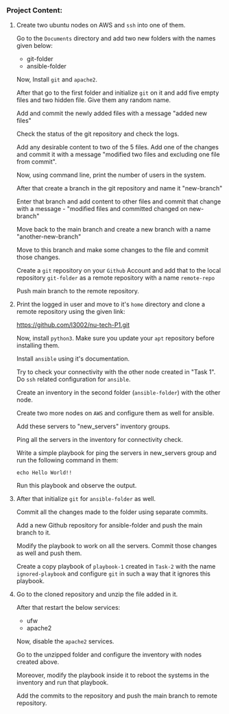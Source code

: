 ### Project Content:

1. Create two ubuntu nodes on AWS and `ssh` into one of them.

   Go to the `Documents` directory and add two new folders with the names given below:

   * git-folder
   * ansible-folder

   Now, Install `git` and `apache2`.

   After that go to the first folder and initialize `git` on it and add five empty files and two hidden file. Give them any random name.

   Add and commit the newly added files with a message "added new files"

   Check the status of the git repository and check the logs.

   Add any desirable content to two of the 5 files. Add one of the changes and commit it with a message "modified two files and excluding one file from commit".

   Now, using command line, print the number of users in the system.

   After that create a branch in the git repository and name it "new-branch"

   Enter that branch and add content to other files and commit that change with a message - "modified files and committed changed on new-branch"

   Move back to the main branch and create a new branch with a name "another-new-branch"

   Move to this branch and make some changes to the file and commit those changes.

   Create a `git` repository on your `Github` Account and add that to the local repository `git-folder` as a remote repository with a name `remote-repo`

   Push main branch to the remote repository.

2. Print the logged in user and move to it's `home` directory and clone a remote repository using the given link:

   https://github.com/l3002/nu-tech-P1.git

   Now, install `python3`. Make sure you update your `apt` repository before installing them.

   Install `ansible` using it's documentation.

   Try to check your connectivity with the other node created in "Task 1". Do `ssh` related configuration for `ansible`.

   Create an inventory in the second folder (`ansible-folder`) with the other node.

   Create two more nodes on `AWS` and configure them as well for ansible.

   Add these servers to "new_servers" inventory groups.

   Ping all the servers in the inventory for connectivity check.

   Write a simple playbook for ping the servers in new_servers group and run the following command in them:

   ```echo Hello World!!```

   Run this playbook and observe the output.

3. After that initialize `git` for `ansible-folder` as well. 

   Commit all the changes made to the folder using separate commits.

   Add a new Github repository for ansible-folder and push the main branch to it.

   Modify the playbook to work on all the servers. Commit those changes as well and push them.

   Create a copy playbook of `playbook-1` created in `Task-2` with the name `ignored-playbook` and configure `git` in such a way that it ignores this playbook.

4. Go to the cloned repository and unzip the file added in it. 

   After that restart the below services:

   - ufw
   - apache2

   Now, disable the `apache2` services.

   Go to the unzipped folder and configure the inventory with nodes created above.

   Moreover, modify the playbook inside it to reboot the systems in the inventory and run that playbook.

   Add the commits to the repository and push the main branch to remote repository.

